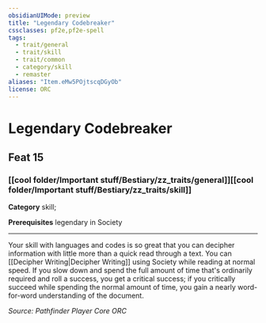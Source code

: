```yaml
---
obsidianUIMode: preview
title: "Legendary Codebreaker"
cssclasses: pf2e,pf2e-spell
tags:
  - trait/general
  - trait/skill
  - trait/common
  - category/skill
  - remaster
aliases: "Item.eMw5POjtscqDGyOb"
license: ORC
---
```

# Legendary Codebreaker
## Feat 15
### [[cool folder/Important stuff/Bestiary/zz_traits/general]][[cool folder/Important stuff/Bestiary/zz_traits/skill]]

**Category** skill; 



**Prerequisites** legendary in Society
* * *
Your skill with languages and codes is so great that you can decipher information with little more than a quick read through a text. You can [[Decipher Writing|Decipher Writing]] using Society while reading at normal speed. If you slow down and spend the full amount of time that's ordinarily required and roll a success, you get a critical success; if you critically succeed while spending the normal amount of time, you gain a nearly word-for-word understanding of the document.

*Source: Pathfinder Player Core*
*ORC*